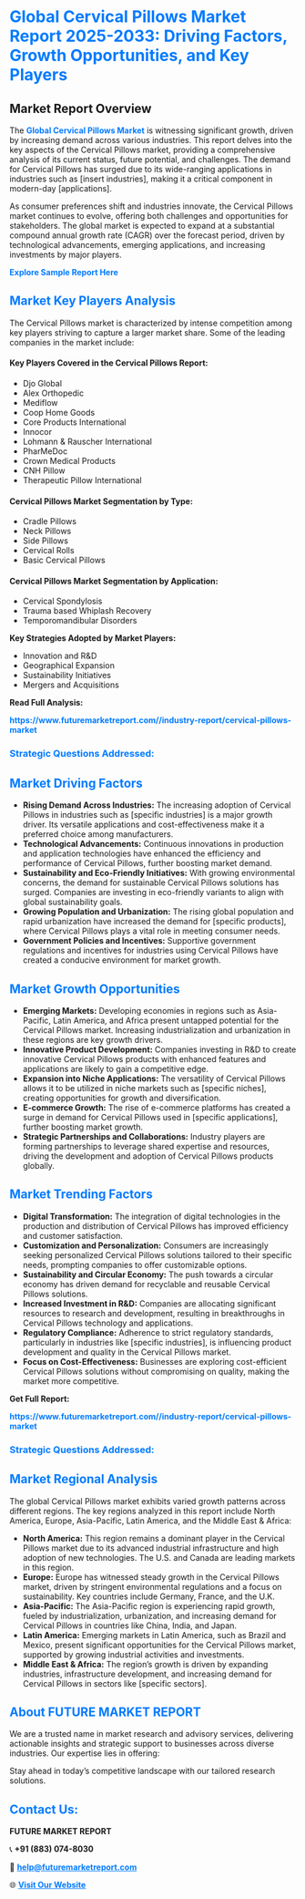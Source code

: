 <h1 style="color: #007BFF;">Global Cervical Pillows Market Report 2025-2033: Driving Factors, Growth Opportunities, and Key Players</h1>

<section id="overview">
<h2>Market Report Overview</h2>
<p>The <a href="https://www.futuremarketreport.com//industry-report/cervical-pillows-market" style="color: #007BFF; text-decoration: none;"><strong>Global Cervical Pillows Market</strong></a> is witnessing significant growth, driven by increasing demand across various industries. This report delves into the key aspects of the Cervical Pillows market, providing a comprehensive analysis of its current status, future potential, and challenges. The demand for Cervical Pillows has surged due to its wide-ranging applications in industries such as [insert industries], making it a critical component in modern-day [applications].</p>
<p>As consumer preferences shift and industries innovate, the Cervical Pillows market continues to evolve, offering both challenges and opportunities for stakeholders. The global market is expected to expand at a substantial compound annual growth rate (CAGR) over the forecast period, driven by technological advancements, emerging applications, and increasing investments by major players.</p>
</section>

<section id="overview">
<p><a href="https://www.futuremarketreport.com//request-sample/reportId=54284" style="color: #007BFF; text-decoration: none;"><strong>Explore Sample Report Here</strong></a></p>
</section>

<section id="key-players">
<h2 style="color: #007BFF;">Market Key Players Analysis</h2>
<p>The Cervical Pillows market is characterized by intense competition among key players striving to capture a larger market share. Some of the leading companies in the market include:</p>
<h4>Key Players Covered in the Cervical Pillows Report:</h4>
<ul><li>Djo Global</li><li>Alex Orthopedic</li><li>Mediflow</li><li>Coop Home Goods</li><li>Core Products International</li><li>Innocor</li><li>Lohmann &amp; Rauscher International</li><li>PharMeDoc</li><li>Crown Medical Products</li><li>CNH Pillow</li><li>Therapeutic Pillow International</li></ul>
<h4>Cervical Pillows Market Segmentation by Type:</h4>
<ul><li>Cradle Pillows</li><li>Neck Pillows</li><li>Side Pillows</li><li>Cervical Rolls</li><li>Basic Cervical Pillows</li></ul>

<h4>Cervical Pillows Market Segmentation by Application:</h4>
<ul><li>Cervical Spondylosis</li><li>Trauma based Whiplash Recovery</li><li>Temporomandibular Disorders</li></ul>
<p><strong>Key Strategies Adopted by Market Players:</strong></p>
<ul>
<li>Innovation and R&D</li>
<li>Geographical Expansion</li>
<li>Sustainability Initiatives</li>
<li>Mergers and Acquisitions</li>
</ul>
</section>

<section>
<p><strong>Read Full Analysis: </strong></p><a href="https://www.futuremarketreport.com//industry-report/cervical-pillows-market" style="color: #007BFF; text-decoration: none;"><strong>https://www.futuremarketreport.com//industry-report/cervical-pillows-market</strong></a>
<h3 style="color: #007BFF;">Strategic Questions Addressed:</h3>
</section>

<section id="driving-factors">
<h2 style="color: #007BFF;">Market Driving Factors</h2>
<ul>
<li><strong>Rising Demand Across Industries:</strong> The increasing adoption of Cervical Pillows in industries such as [specific industries] is a major growth driver. Its versatile applications and cost-effectiveness make it a preferred choice among manufacturers.</li>
<li><strong>Technological Advancements:</strong> Continuous innovations in production and application technologies have enhanced the efficiency and performance of Cervical Pillows, further boosting market demand.</li>
<li><strong>Sustainability and Eco-Friendly Initiatives:</strong> With growing environmental concerns, the demand for sustainable Cervical Pillows solutions has surged. Companies are investing in eco-friendly variants to align with global sustainability goals.</li>
<li><strong>Growing Population and Urbanization:</strong> The rising global population and rapid urbanization have increased the demand for [specific products], where Cervical Pillows plays a vital role in meeting consumer needs.</li>
<li><strong>Government Policies and Incentives:</strong> Supportive government regulations and incentives for industries using Cervical Pillows have created a conducive environment for market growth.</li>
</ul>
</section>

<section id="growth-opportunities">
<h2 style="color: #007BFF;">Market Growth Opportunities</h2>
<ul>
<li><strong>Emerging Markets:</strong> Developing economies in regions such as Asia-Pacific, Latin America, and Africa present untapped potential for the Cervical Pillows market. Increasing industrialization and urbanization in these regions are key growth drivers.</li>
<li><strong>Innovative Product Development:</strong> Companies investing in R&D to create innovative Cervical Pillows products with enhanced features and applications are likely to gain a competitive edge.</li>
<li><strong>Expansion into Niche Applications:</strong> The versatility of Cervical Pillows allows it to be utilized in niche markets such as [specific niches], creating opportunities for growth and diversification.</li>
<li><strong>E-commerce Growth:</strong> The rise of e-commerce platforms has created a surge in demand for Cervical Pillows used in [specific applications], further boosting market growth.</li>
<li><strong>Strategic Partnerships and Collaborations:</strong> Industry players are forming partnerships to leverage shared expertise and resources, driving the development and adoption of Cervical Pillows products globally.</li>
</ul>
</section>

<section id="trending-factors">
<h2 style="color: #007BFF;">Market Trending Factors</h2>
<ul>
<li><strong>Digital Transformation:</strong> The integration of digital technologies in the production and distribution of Cervical Pillows has improved efficiency and customer satisfaction.</li>
<li><strong>Customization and Personalization:</strong> Consumers are increasingly seeking personalized Cervical Pillows solutions tailored to their specific needs, prompting companies to offer customizable options.</li>
<li><strong>Sustainability and Circular Economy:</strong> The push towards a circular economy has driven demand for recyclable and reusable Cervical Pillows solutions.</li>
<li><strong>Increased Investment in R&D:</strong> Companies are allocating significant resources to research and development, resulting in breakthroughs in Cervical Pillows technology and applications.</li>
<li><strong>Regulatory Compliance:</strong> Adherence to strict regulatory standards, particularly in industries like [specific industries], is influencing product development and quality in the Cervical Pillows market.</li>
<li><strong>Focus on Cost-Effectiveness:</strong> Businesses are exploring cost-efficient Cervical Pillows solutions without compromising on quality, making the market more competitive.</li>
</ul>
</section>

<section>
<p><strong>Get Full Report: </strong></p><a href="https://www.futuremarketreport.com//industry-report/cervical-pillows-market" style="color: #007BFF; text-decoration: none;"><strong>https://www.futuremarketreport.com//industry-report/cervical-pillows-market</strong></a>
<h3 style="color: #007BFF;">Strategic Questions Addressed:</h3>
</section>


<section id="regional-analysis">
<h2 style="color: #007BFF;">Market Regional Analysis</h2>
<p>The global Cervical Pillows market exhibits varied growth patterns across different regions. The key regions analyzed in this report include North America, Europe, Asia-Pacific, Latin America, and the Middle East & Africa:</p>
<ul>
<li><strong>North America:</strong> This region remains a dominant player in the Cervical Pillows market due to its advanced industrial infrastructure and high adoption of new technologies. The U.S. and Canada are leading markets in this region.</li>
<li><strong>Europe:</strong> Europe has witnessed steady growth in the Cervical Pillows market, driven by stringent environmental regulations and a focus on sustainability. Key countries include Germany, France, and the U.K.</li>
<li><strong>Asia-Pacific:</strong> The Asia-Pacific region is experiencing rapid growth, fueled by industrialization, urbanization, and increasing demand for Cervical Pillows in countries like China, India, and Japan.</li>
<li><strong>Latin America:</strong> Emerging markets in Latin America, such as Brazil and Mexico, present significant opportunities for the Cervical Pillows market, supported by growing industrial activities and investments.</li>
<li><strong>Middle East & Africa:</strong> The region’s growth is driven by expanding industries, infrastructure development, and increasing demand for Cervical Pillows in sectors like [specific sectors].</li>
</ul>
</section>

<footer>
<h2 style="color: #007BFF;">About FUTURE MARKET REPORT</h2>
<p>We are a trusted name in market research and advisory services, delivering actionable insights and strategic support to businesses across diverse industries. Our expertise lies in offering:</p>

<p>Stay ahead in today’s competitive landscape with our tailored research solutions.</p>

<h2 style="color: #007BFF;">Contact Us:</h2>
<p><strong>FUTURE MARKET REPORT</strong></p>
<p>📞 <strong>+91 (883) 074-8030</strong></p>
<p>📧 <strong><a href="mailto:help@futuremarketreport.com" style="color: #007BFF;">help@futuremarketreport.com</a></strong></p>
<p>🌐 <strong><a href="https://www.futuremarketreport.com/" style="color: #007BFF;">Visit Our Website</a></strong></p>
</footer>